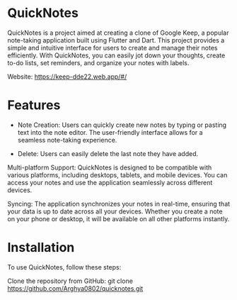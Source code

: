 # QuickNotes

QuickNotes is a project aimed at creating a clone of Google Keep, a popular note-taking application built using Flutter and Dart. This project provides a simple and intuitive interface for users to create and manage their notes efficiently. With QuickNotes, you can easily jot down your thoughts, create to-do lists, set reminders, and organize your notes with labels.

Website: https://keep-dde22.web.app/#/

# Features
- Note Creation: Users can quickly create new notes by typing or pasting text into the note editor. The user-friendly interface allows for a seamless note-taking experience.

- Delete: Users can easily delete the last note they have added.

Multi-platform Support: QuickNotes is designed to be compatible with various platforms, including desktops, tablets, and mobile devices. You can access your notes and use the application seamlessly across different devices.

Syncing: The application synchronizes your notes in real-time, ensuring that your data is up to date across all your devices. Whether you create a note on your phone or desktop, it will be available on all other platforms instantly.

# Installation
To use QuickNotes, follow these steps:

Clone the repository from GitHub: git clone https://github.com/Arghya0802/quicknotes.git
